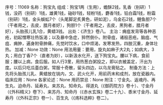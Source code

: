 序号：11069
名称：狗宝丸
组成：狗宝1两（生用），蟾酥2钱，乳香（别研）1钱，没药（别研）1钱，雄黄1钱，硇砂1钱，轻粉1钱，麝香1钱，铅白霜1钱，粉霜（别研）1钱，金头蜈蚣7个（头尾脚足炙黄色，研如泥），乌金石2钱，鲤鱼胆7个（干者用之，去皮，腊月者好），狗胆1个（干者用之，去皮，黑狗者，腊月者好），头胎孩儿乳1合，黄蜡3钱。
出处：《济生》卷八。
主治：痈疽发背等各种恶疮，初起憎寒壮热饭渴；以及暴中急症，猝然倒仆。附骨疽，诸般恶疮。脑疽、气疽、痈肿，遍身附骨肿痛，先觉时饮水，口中烦渴，发寒发热，四肢沉重，身体壮热。
加减：None
功效：None
用法用量：要用，旋丸如麻子大2丸；如病大，3丸；用白丁香7个（直者为妙），以新汲水化开，送下狗宝丸。腰以下病，食前服；腰以上病，食后服。如人行3里，用热葱白粥投之，即以衣被盖定，汗出为度。以后只吃瓜齑白粥，常服十奇散，留头四边，以乌龙膏贴之。
制备方法：上先将头胎孩儿乳、黄蜡放在铫内，文、武火化开，用前药末和成剂，放在瓷器内。
临床应用：None
各家论述：None
用药禁忌：None
附注：寸金丸、返魂丹、再生丸、迫命丹、延寿丸、来苏丸、知命丸、得道丸（《御药院方》卷十）、寸金丹（《外科精义》卷下）、来苏丹、知命丹（《赤水玄珠》卷二十九）、黍米寸金丹、延寿丹（《外科正宗》卷一）、百生丸（《疡科选粹》卷二）。
